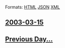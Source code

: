 
Formats: [HTML](2003/03/15/index.html)  [JSON](2003/03/15/index.json)  [XML](2003/03/15/index.xml)  

## [2003-03-15](/news/2003/03/15/index.md)

## [Previous Day...](/news/2003/03/14/index.md)

